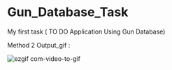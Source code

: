 # Gun_Database_Task
My first task ( TO DO Application Using Gun Database)






Method 2 Output_gif :




![ezgif com-video-to-gif](https://user-images.githubusercontent.com/26184532/66527732-fe6a4880-eab1-11e9-8da5-e0aeb81ab8d2.gif)
